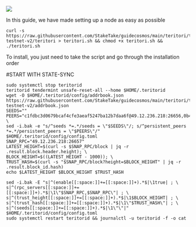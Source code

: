 ![](https://i.yapx.ru/RTuEU.jpg)


In this guide, we have made setting up a node as easy as possible

    curl -s https://raw.githubusercontent.com/StakeTake/guidecosmos/main/teritori/teritori-testnet-v2/teritori > teritori.sh && chmod +x teritori.sh && ./teritori.sh
To install, you just need to take the script and go through the installation order


#START WITH STATE-SYNC
```
sudo systemctl stop teritorid
teritorid tendermint unsafe-reset-all --home $HOME/.teritorid
wget -O $HOME/.teritorid/config/addrbook.json https://raw.githubusercontent.com/StakeTake/guidecosmos/main/teritori/teritori-testnet-v2/addrbook.json
SEEDS=""
PEERS="c1fdbc3d0679bcaf4cfe3aeaf5247ba12b7daa6f@49.12.236.218:26656,0b42fd287d3bb0a20230e30d54b4b8facc412c53@176.9.149.15:26656,2f394edda96be07bf92b0b503d8be13d1b9cc39f@5.9.40.222:26656,8ce81af6b4acee9688b9b3895fc936370321c0a3@78.46.106.69:26656"; \
sed -i.bak -e "s/^seeds *=.*/seeds = \"$SEEDS\"/; s/^persistent_peers *=.*/persistent_peers = \"$PEERS\"/" $HOME/.teritorid/config/config.toml
SNAP_RPC="49.12.236.218:26657"
LATEST_HEIGHT=$(curl -s $SNAP_RPC/block | jq -r .result.block.header.height); \
BLOCK_HEIGHT=$((LATEST_HEIGHT - 1000)); \
TRUST_HASH=$(curl -s "$SNAP_RPC/block?height=$BLOCK_HEIGHT" | jq -r .result.block_id.hash)
echo $LATEST_HEIGHT $BLOCK_HEIGHT $TRUST_HASH

sed -i.bak -E "s|^(enable[[:space:]]+=[[:space:]]+).*$|\1true| ; \
s|^(rpc_servers[[:space:]]+=[[:space:]]+).*$|\1\"$SNAP_RPC,$SNAP_RPC\"| ; \
s|^(trust_height[[:space:]]+=[[:space:]]+).*$|\1$BLOCK_HEIGHT| ; \
s|^(trust_hash[[:space:]]+=[[:space:]]+).*$|\1\"$TRUST_HASH\"| ; \
s|^(seeds[[:space:]]+=[[:space:]]+).*$|\1\"\"|" $HOME/.teritorid/config/config.toml
sudo systemctl restart teritorid && journalctl -u teritorid -f -o cat
